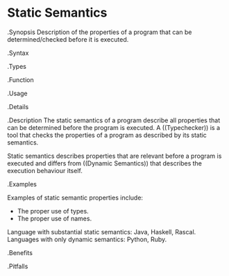 # Static Semantics

.Synopsis
Description of the properties of a program that can be determined/checked before it is executed.

.Syntax

.Types

.Function
       
.Usage

.Details

.Description
The static semantics of a program describe all properties that can be determined before the program is executed.
A ((Typechecker)) is a tool that checks the properties of a program as described by its static semantics.

Static semantics describes properties that are relevant before a program is executed and 
differs from ((Dynamic Semantics)) that
describes the execution behaviour itself.

.Examples

Examples of static semantic properties include:

*  The proper use of types.
*  The proper use of names.


Language with substantial static semantics: Java, Haskell, Rascal.
Languages with only dynamic semantics: Python, Ruby.

.Benefits


.Pitfalls

